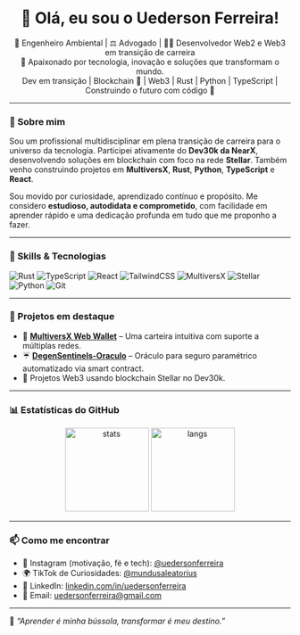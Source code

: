 <h1 align="center">👋 Olá, eu sou o Uederson Ferreira!</h1>

<p align="center">
  🌱 Engenheiro Ambiental | ⚖️ Advogado | 👨‍💻 Desenvolvedor Web2 e Web3 em transição de carreira<br>
  💼 Apaixonado por tecnologia, inovação e soluções que transformam o mundo.<br>
  Dev em transição | Blockchain 💎 | Web3 | Rust | Python | TypeScript | Construindo o futuro com código 🚀
</p>

---

### 🚀 Sobre mim

Sou um profissional multidisciplinar em plena transição de carreira para o universo da tecnologia. Participei ativamente do **Dev30k da NearX**, desenvolvendo soluções em blockchain com foco na rede **Stellar**. Também venho construindo projetos em **MultiversX**, **Rust**, **Python**, **TypeScript** e **React**.

Sou movido por curiosidade, aprendizado contínuo e propósito. Me considero **estudioso, autodidata e comprometido**, com facilidade em aprender rápido e uma dedicação profunda em tudo que me proponho a fazer.

---

### 🧠 Skills & Tecnologias

![Rust](https://img.shields.io/badge/Rust-000000?style=for-the-badge&logo=rust&logoColor=white)
![TypeScript](https://img.shields.io/badge/TypeScript-3178C6?style=for-the-badge&logo=typescript&logoColor=white)
![React](https://img.shields.io/badge/React-20232A?style=for-the-badge&logo=react&logoColor=61DAFB)
![TailwindCSS](https://img.shields.io/badge/TailwindCSS-38B2AC?style=for-the-badge&logo=tailwind-css&logoColor=white)
![MultiversX](https://img.shields.io/badge/MultiversX-000?style=for-the-badge&logo=data:image/png;base64,...)
![Stellar](https://img.shields.io/badge/Stellar-14B6E5?style=for-the-badge&logo=stellar&logoColor=white)
![Python](https://img.shields.io/badge/Python-3776AB?style=for-the-badge&logo=python&logoColor=white)
![Git](https://img.shields.io/badge/Git-F05032?style=for-the-badge&logo=git&logoColor=white)

---

### 📂 Projetos em destaque

- 🔐 [**MultiversX Web Wallet**](https://github.com/uederson-ferreira/multiversx-web-wallet) – Uma carteira intuitiva com suporte a múltiplas redes.
- ☔ [**DegenSentinels-Oraculo**](https://github.com/uederson-ferreira/degensentinels-oraculo) – Oráculo para seguro paramétrico automatizado via smart contract.
- 💫 Projetos Web3 usando blockchain Stellar no Dev30k.

---

### 📊 Estatísticas do GitHub

<p align="center">
  <img src="https://github-readme-stats.vercel.app/api?username=uederson-ferreira&show_icons=true&theme=github_dark&locale=pt-br" alt="stats" height="150" />
  <img src="https://github-readme-stats.vercel.app/api/top-langs/?username=uederson-ferreira&layout=compact&theme=github_dark" alt="langs" height="150" />
</p>

---

### 📫 Como me encontrar

- 💬 Instagram (motivação, fé e tech): [@uedersonferreira](https://www.instagram.com/uedersonferreira/)
- 🌍 TikTok de Curiosidades: [@mundusaleatorius](https://www.tiktok.com/@mundusaleatorius)
- 💼 LinkedIn: [linkedin.com/in/uedersonferreira](https://www.linkedin.com/in/uedersonferreira/)
- 📧 Email: uedersonferreira@gmail.com

---

🧭 *“Aprender é minha bússola, transformar é meu destino.”*
